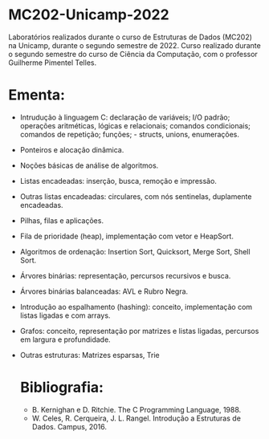# MC202-Unicamp-2022
Laboratórios realizados durante o curso de Estruturas de Dados (MC202) na Unicamp, durante o segundo semestre de 2022.
Curso realizado durante o segundo semestre do curso de Ciência da Computação, com o professor Guilherme Pimentel Telles.

# Ementa:
- Intrudução à linguagem C: declaração de variáveis; I/O padrão; operações aritméticas, lógicas e relacionais; comandos condicionais; comandos de repetição; funções; - structs, unions, enumerações.
- Ponteiros e alocação dinâmica.
- Noções básicas de análise de algoritmos.
- Listas encadeadas: inserção, busca, remoção e impressão.
- Outras listas encadeadas: circulares, com nós sentinelas, duplamente encadeadas.
- Pilhas, filas e aplicações.
- Fila de prioridade (heap), implementação com vetor e HeapSort.
- Algoritmos de ordenação: Insertion Sort, Quicksort, Merge Sort, Shell Sort.
- Árvores binárias: representação, percursos recursivos e busca.
- Árvores binárias balanceadas: AVL e Rubro Negra.
- Introdução ao espalhamento (hashing): conceito, implementação com listas ligadas e com arrays.
- Grafos: conceito, representação por matrizes e listas ligadas, percursos em largura e profundidade.
- Outras estruturas: Matrizes esparsas, Trie

  # Bibliografia:
  - B. Kernighan e D. Ritchie. The C Programming Language, 1988.
  - W. Celes, R. Cerqueira, J. L. Rangel. Introdução a Estruturas de Dados. Campus, 2016.
